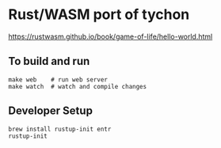 Rust/WASM port of tychon
========================

https://rustwasm.github.io/book/game-of-life/hello-world.html

To build and run
----------------

    make web    # run web server
    make watch  # watch and compile changes

Developer Setup
---------------
    brew install rustup-init entr
    rustup-init

